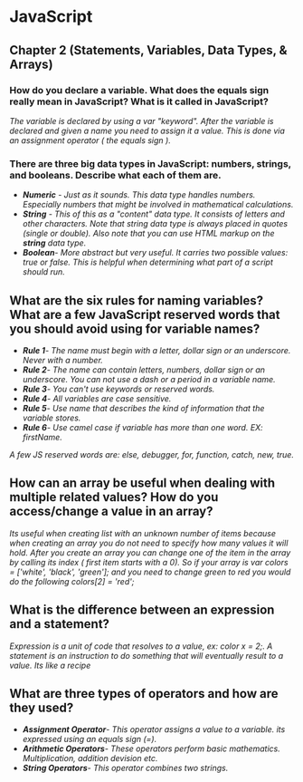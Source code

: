 <h1>JavaScript</h1>

<h2>Chapter 2 (Statements, Variables, Data Types, & Arrays)</h2>

<h3>How do you declare a variable. What does the equals sign really mean in JavaScript? What is it called in JavaScript?</h3>
<i>The variable is declared by using a var "keyword". After the variable is declared and given a name you need to assign it a value. This is done via an assignment operator ( the equals sign ).</i>  


<h3>There are three big data types in JavaScript: numbers, strings, and booleans. Describe what each of them are.</h3>

<i><ul>
    <li><b>Numeric</b> - Just as it sounds. This data type handles numbers. Especially numbers that might be involved in mathematical calculations.
    <li><b>String</b> - This of this as a "content" data type. It consists of letters and other characters. Note that string data type is always placed in quotes (single or double). Also note that you can use HTML markup on the <b>string</b> data type.
    <li><b>Boolean</b>- More abstract but very useful. It carries two possible values: true or false. This is helpful when determining what part of a script should run. </i>
    </ul>

<h2>What are the six rules for naming variables? What are a few JavaScript reserved words that you should avoid using for variable names?</h2>

<i><ul>
<li><b>Rule 1</b>- The name must begin with a letter, dollar sign or an underscore. Never with a number.
<li><b>Rule 2</b>- The name can contain letters, numbers, dollar sign or an underscore. You can not use a dash or a period in a variable name.
<li><b>Rule 3</b>- You can't use keywords or reserved words.
<li><b>Rule 4</b>- All variables are case sensitive.
<li><b>Rule 5</b>- Use name that describes the kind of information that the variable stores.
<li><b>Rule 6</b>- Use camel case if variable has more than one word. EX: firstName.
</ul>

A few JS reserved words are: else, debugger, for, function, catch, new, true.
</i>

<h2>How can an array be useful when dealing with multiple related values? How do you access/change a value in an array?</h2>
<i> Its useful when creating list with an unknown number of items because when creating an array you do not need to specify how many values it will hold. After you create an array you can change one of the item in the array by calling its index ( first item starts with a 0). So if your array is var colors = ['white', 'black', 'green']; and you need to change green to red you would do the following  colors[2] = 'red';</i>

<h2>What is the difference between an expression and a statement?</h2>
  <i> Expression is a unit of code that resolves to a value, ex: color x = 2;. A statement is an instruction to do something that will eventually result to a value. Its like a recipe</i>


<h2>What are three types of operators and how are they used?</h3>

<i> <ul>
 <li> <b>Assignment Operator</b>- This operator assigns a value to a variable. its expressed using an equals sign (=).
 <li><b>Arithmetic Operators</b>- These operators perform basic mathematics. Multiplication, addition devision etc.
 <li><b>String Operators</b>- This operator combines two strings.
 <ul>
 
